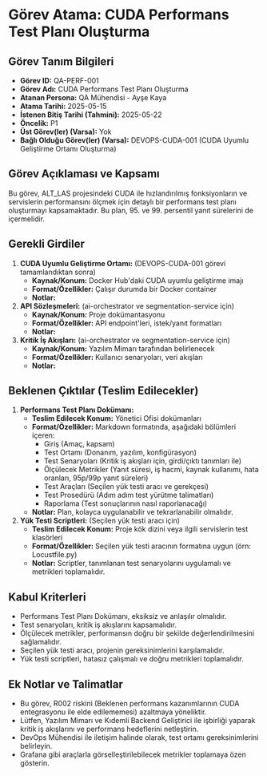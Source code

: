 # Görev Atama: CUDA Performans Test Planı Oluşturma

## Görev Tanım Bilgileri

*   **Görev ID:** QA-PERF-001
*   **Görev Adı:** CUDA Performans Test Planı Oluşturma
*   **Atanan Persona:** QA Mühendisi - Ayşe Kaya
*   **Atama Tarihi:** 2025-05-15
*   **İstenen Bitiş Tarihi (Tahmini):** 2025-05-22
*   **Öncelik:** P1
*   **Üst Görev(ler) (Varsa):** Yok
*   **Bağlı Olduğu Görev(ler) (Varsa):** DEVOPS-CUDA-001 (CUDA Uyumlu Geliştirme Ortamı Oluşturma)

## Görev Açıklaması ve Kapsamı

Bu görev, ALT\_LAS projesindeki CUDA ile hızlandırılmış fonksiyonların ve servislerin performansını ölçmek için detaylı bir performans test planı oluşturmayı kapsamaktadır. Bu plan, 95. ve 99. persentil yanıt sürelerini de içermelidir.

## Gerekli Girdiler

1.  **CUDA Uyumlu Geliştirme Ortamı:** (DEVOPS-CUDA-001 görevi tamamlandıktan sonra)
    *   **Kaynak/Konum:** Docker Hub'daki CUDA uyumlu geliştirme imajı
    *   **Format/Özellikler:** Çalışır durumda bir Docker container
    *   **Notlar:**
2.  **API Sözleşmeleri:** (ai-orchestrator ve segmentation-service için)
    *   **Kaynak/Konum:** Proje dokümantasyonu
    *   **Format/Özellikler:** API endpoint'leri, istek/yanıt formatları
    *   **Notlar:**
3.  **Kritik İş Akışları:** (ai-orchestrator ve segmentation-service için)
    *   **Kaynak/Konum:** Yazılım Mimarı tarafından belirlenecek
    *   **Format/Özellikler:** Kullanıcı senaryoları, veri akışları
    *   **Notlar:**

## Beklenen Çıktılar (Teslim Edilecekler)

1.  **Performans Test Planı Dokümanı:**
    *   **Teslim Edilecek Konum:** Yönetici Ofisi dokümanları
    *   **Format/Özellikler:** Markdown formatında, aşağıdaki bölümleri içeren:
        *   Giriş (Amaç, kapsam)
        *   Test Ortamı (Donanım, yazılım, konfigürasyon)
        *   Test Senaryoları (Kritik iş akışları için, girdi/çıktı tanımları ile)
        *   Ölçülecek Metrikler (Yanıt süresi, iş hacmi, kaynak kullanımı, hata oranları, 95p/99p yanıt süreleri)
        *   Test Araçları (Seçilen yük testi aracı ve gerekçesi)
        *   Test Prosedürü (Adım adım test yürütme talimatları)
        *   Raporlama (Test sonuçlarının nasıl raporlanacağı)
    *   **Notlar:** Plan, kolayca uygulanabilir ve tekrarlanabilir olmalıdır.
2.  **Yük Testi Scriptleri:** (Seçilen yük testi aracı için)
    *   **Teslim Edilecek Konum:** Proje kök dizini veya ilgili servislerin test klasörleri
    *   **Format/Özellikler:** Seçilen yük testi aracının formatına uygun (örn: Locustfile.py)
    *   **Notlar:** Scriptler, tanımlanan test senaryolarını uygulamalı ve metrikleri toplamalıdır.

## Kabul Kriterleri

*   Performans Test Planı Dokümanı, eksiksiz ve anlaşılır olmalıdır.
*   Test senaryoları, kritik iş akışlarını kapsamalıdır.
*   Ölçülecek metrikler, performansın doğru bir şekilde değerlendirilmesini sağlamalıdır.
*   Seçilen yük testi aracı, projenin gereksinimlerini karşılamalıdır.
*   Yük testi scriptleri, hatasız çalışmalı ve doğru metrikleri toplamalıdır.

## Ek Notlar ve Talimatlar

*   Bu görev, R002 riskini (Beklenen performans kazanımlarının CUDA entegrasyonu ile elde edilememesi) azaltmaya yöneliktir.
*   Lütfen, Yazılım Mimarı ve Kıdemli Backend Geliştirici ile işbirliği yaparak kritik iş akışlarını ve performans hedeflerini netleştirin.
*   DevOps Mühendisi ile iletişim halinde olarak, test ortamı gereksinimlerini belirleyin.
*   Grafana gibi araçlarla görselleştirilebilecek metrikler toplamaya özen gösterin.
